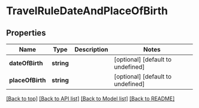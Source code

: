 # TravelRuleDateAndPlaceOfBirth

## Properties

|Name | Type | Description | Notes|
|------------ | ------------- | ------------- | -------------|
|**dateOfBirth** | **string** |  | [optional] [default to undefined]|
|**placeOfBirth** | **string** |  | [optional] [default to undefined]|




[[Back to top]](#) [[Back to API list]](../../README.md#documentation-for-api-endpoints) [[Back to Model list]](../../README.md#documentation-for-models) [[Back to README]](../../README.md)
